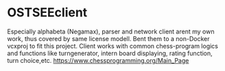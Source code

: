 # OSTSEEclient

Especially alphabeta (Negamax), parser and network client arent my own work, thus covered by same license modell. 
Bent them to a non-Docker vcxproj to fit this project.
Client works with common chess-program logics and functions like turngenerator, intern board displaying, rating function, turn choice,etc.
https://www.chessprogramming.org/Main_Page
